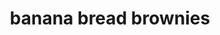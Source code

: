 ---
servings: 2 dozen
notes:
directions: |-
  1. Heat oven to 375°f
  2. Grease a 13 x 9 inch pan
  _For the brownie:_
  1. In a large bowl beat together sugar, sour cream, butter, and eggs until creamy
  2. Blend in bananas and vanilla extract
  add flour, baking soda, salt, and blend for 1 minute
  3. Stir in walnuts
  4. Spread batter evenly into pan
  5. Bake 25 minutes or until golden brown
  6. Cool slighty (warm but not hot) and frost with frosting
  _For frosting:_
  1. Heat butter in a large saucepan over medium heat
  2. Watch carefully when it reaches a medium brown color turn off 3. Heat and remove from heat immediatel
  4. Pour in powdered sugar milk and vanilla
  5. Whisk together until smooth.
  6. Pour over the warm banana bread brownies immediatel and smooth with a spatula, butter knife or frosting spatula
  7. Cool completely before cutting
ingredients: |-
  _brownies:_
  * 2 eggs
  * 3 bananas (mashed)
  * 1 1/2 cups sugar
  * 1 cup sour cream
  * 1/2 cup butter (softened)
  * 2 teaspoons vanilla extract
  * 2 cups all-purpose flour
  * 1 teaspoon baking soda
  * 3/4 teaspoon salt
  * 1/2 cup walnuts chopped
  _frosting:_
  * 1/2 cup butter
  * 3 cups powdered sugar
  * 1 1/2 teaspoons vanilla extract
  * 3 tablespoons milk
rating: 4
ease: easy
category: dessert
href: 'https://sugarapron.com/2015/04/09/banana-bread-brownies/'
totalTime: 35 minutes
cookTime: 25 minutes
prepTime: 10 minutes
title: banana bread brownies
path: /banana-bread-brownies
---